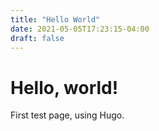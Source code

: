 ```yaml
---
title: "Hello World"
date: 2021-05-05T17:23:15-04:00
draft: false
---
```


# Hello, world!

First test page, using Hugo.
